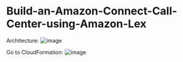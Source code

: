 # Build-an-Amazon-Connect-Call-Center-using-Amazon-Lex


Architecture:
![image](https://github.com/redjules/Build-an-Amazon-Connect-Call-Center-using-Amazon-Lex-/assets/106017493/5aa6fa88-b6f3-48da-9972-437ed743c567)

Go to CloudFormation:
![image](https://github.com/redjules/Build-an-Amazon-Connect-Call-Center-using-Amazon-Lex-/assets/106017493/d4f668b0-d525-4950-8888-c28767298b03)

